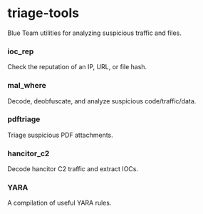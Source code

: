 # triage-tools
Blue Team utilities for analyzing suspicious traffic and files. 

### ioc_rep
Check the reputation of an IP, URL, or file hash.

### mal_where
Decode, deobfuscate, and analyze suspicious code/traffic/data. 

### pdftriage
Triage suspicious PDF attachments. 

### hancitor_c2
Decode hancitor C2 traffic and extract IOCs.

### YARA
A compilation of useful YARA rules.
